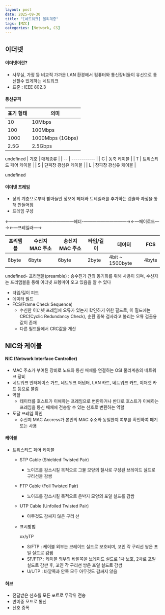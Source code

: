 ```yaml
---
layout: post
date: 2025-09-30
title: "[네트워크] 물리계층"
tags: [MZC]
categories: [Network, CS]
---
```



## 이더넷



#### 이더넷이란? 

- 사무실, 가정 등 비교적 가까운 LAN 환경에서 컴퓨터와 통신장비들이 유선으로 통신할수 있게하는 네트워크
- 표준 : IEEE 802.3


#### 통신규격


| 표기 형태 | 의미               |
| ----- | ---------------- |
| 10    | 10Mbps           |
| 100   | 100Mbps          |
| 1000  | 1000Mbps (1Gbps) |
| 2.5G  | 2.5Gbps          |

undefined
| 기호 | 매체종류         |
| -- | ------------ |
| C  | 동축 케이블       |
| T  | 트위스티드 페어 케이블 |
| S  | 단파장 광섬유 케이블  |
| L  | 장파장 광섬유 케이블  |

undefined

#### 이더넷 프레임

- 상위 계층으로부터 받아들인 정보에 헤더와 트레일러를 추가하는 캡슐화 과정을 통해 만들어짐
- 프레임 구성

←———————————————헤더-——————————→←—페이로드—→←—프레일러—→


| 프리앰블  | 수신지 MAC 주소 | 송신지 MAC 주소 | 타입/길이 | 데이터             | FCS   |
| ----- | ---------- | ---------- | ----- | --------------- | ----- |
| 8byte | 6byte      | 6byte      | 2byte | 4bit ~ 1500byte | 4byte |

undefined- 프리앰블(preamble) : 송수진가 간의 동기화를 위해 사용이 되며, 수신자는 프리앰블을 통해 이더넷 프렝미이 오고 있음을 알 수 있다
- 타입/길이 피드
- 데이터 필드
- FCS(Frame Check Sequence)
	- 수신한 이더넷 프레임에 오류가 있는지 학인하기 위한 필드로, 이 필드에는 CRC(Cyclic Redundancy Check), 순환 중복 검사라고 불리는 오류 검출용 값이 존재
	- 다른 필드들에서 CRC값을 계산


## NIC와 케이블



#### NIC (Network Interface Controller)

- MAC 주소가 부여된 장비로 노드와 통신 매체를 연결하는 OSI 물리계층의 네트워크 장비
- 네트워크 인터페이스 가드, 네트워크 어댑터, LAN 카드, 네트워크 카드, 이더넷 카드 등으로 불림
- 역할
	- 데이터를 호스트가 이해하는 프레임으로 변환하거나 반대로 호스트가 이해하는 프레임을 통신 매체에 전송할 수 있는 신호로 변환하는 역할
- 도달 프레임 확인
	- 수신지 MAC Accress가 본인의 MAC 주소와 동일한지 여부를 확인하여 폐기 또는 사용


#### 케이블

- 트위스티드 페어 케이블
	- STP Cable (Shielded Twisted Pair)
		- 노이즈를 감소시킬 목적으로 그물 모양의 철사로 구성된 브레이드 실드로 구리선을 감쌈
	- FTP Cable (Foil Twisted Pair)
		- 노이즈를 감소시킬 목적으로 은박지 모양의 포일 실드를 감쌈
	- UTP Cable (Unfoiled Twisted Pair)
		- 아무것도 감싸지 않은 구리 선
	- 표시방법

		xx/yTP

		- S/FTP : 케이블 외부는 브레이드 실드로 보호되며, 꼬인 각 구리선 쌍은 포일 실드로 감쌈
		- SF/FTP : 케이블 외부의 바깥쪽을 브레이드 실드로 1차 보호, 2차로 포일 실드로 감싼 후, 꼬인 각 구리선 쌍은 포일 실드로 감쌈
		- U/UTP : 바깥쪽과 안쪽 모두 아무것도 감싸지 않음


#### 허브

- 전달받은 신호를 모든 포트로 무작위 전송
- 반이중 모드로 통신
- 신호 증폭
